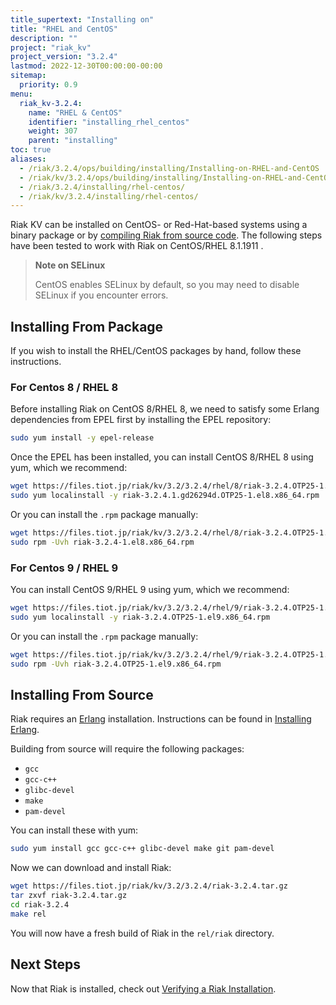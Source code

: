 ```yaml
---
title_supertext: "Installing on"
title: "RHEL and CentOS"
description: ""
project: "riak_kv"
project_version: "3.2.4"
lastmod: 2022-12-30T00:00:00-00:00
sitemap:
  priority: 0.9
menu:
  riak_kv-3.2.4:
    name: "RHEL & CentOS"
    identifier: "installing_rhel_centos"
    weight: 307
    parent: "installing"
toc: true
aliases:
  - /riak/3.2.4/ops/building/installing/Installing-on-RHEL-and-CentOS
  - /riak/kv/3.2.4/ops/building/installing/Installing-on-RHEL-and-CentOS
  - /riak/3.2.4/installing/rhel-centos/
  - /riak/kv/3.2.4/installing/rhel-centos/
---
```


[install source index]: {{<baseurl>}}riak/kv/3.2.4/setup/installing/source
[install source erlang]: {{<baseurl>}}riak/kv/3.2.4/setup/installing/source/erlang
[install verify]: {{<baseurl>}}riak/kv/3.2.4/setup/installing/verify

Riak KV can be installed on CentOS- or Red-Hat-based systems using a binary
package or by [compiling Riak from source code][install source index]. The following steps have been tested to work with Riak on
CentOS/RHEL 8.1.1911 .

> **Note on SELinux**
>
> CentOS enables SELinux by default, so you may need to disable SELinux if
you encounter errors.

## Installing From Package

If you wish to install the RHEL/CentOS packages by hand, follow these
instructions.

### For Centos 8 / RHEL 8

Before installing Riak on CentOS 8/RHEL 8, we need to satisfy some Erlang dependencies
from EPEL first by installing the EPEL repository:

```bash
sudo yum install -y epel-release
```

Once the EPEL has been installed, you can install CentOS 8/RHEL 8 using yum, which we recommend:

```bash
wget https://files.tiot.jp/riak/kv/3.2/3.2.4/rhel/8/riak-3.2.4.OTP25-1.el8.x86_64.rpm
sudo yum localinstall -y riak-3.2.4.1.gd26294d.OTP25-1.el8.x86_64.rpm
```

Or you can install the `.rpm` package manually:

```bash
wget https://files.tiot.jp/riak/kv/3.2/3.2.4/rhel/8/riak-3.2.4.OTP25-1.el8.x86_64.rpm
sudo rpm -Uvh riak-3.2.4-1.el8.x86_64.rpm
```

### For Centos 9 / RHEL 9

You can install CentOS 9/RHEL 9 using yum, which we recommend:

```bash
wget https://files.tiot.jp/riak/kv/3.2/3.2.4/rhel/9/riak-3.2.4.OTP25-1.el9.x86_64.rpm
sudo yum localinstall -y riak-3.2.4.OTP25-1.el9.x86_64.rpm
```

Or you can install the `.rpm` package manually:

```bash
wget https://files.tiot.jp/riak/kv/3.2/3.2.4/rhel/9/riak-3.2.4.OTP25-1.el9.x86_64.rpm
sudo rpm -Uvh riak-3.2.4.OTP25-1.el9.x86_64.rpm
```

## Installing From Source

Riak requires an [Erlang](http://www.erlang.org/) installation.
Instructions can be found in [Installing Erlang][install source erlang].

Building from source will require the following packages:

* `gcc`
* `gcc-c++`
* `glibc-devel`
* `make`
* `pam-devel`

You can install these with yum:

```bash
sudo yum install gcc gcc-c++ glibc-devel make git pam-devel
```

Now we can download and install Riak:

```bash
wget https://files.tiot.jp/riak/kv/3.2/3.2.4/riak-3.2.4.tar.gz
tar zxvf riak-3.2.4.tar.gz
cd riak-3.2.4
make rel
```

You will now have a fresh build of Riak in the `rel/riak` directory.

## Next Steps

Now that Riak is installed, check out [Verifying a Riak Installation][install verify].

